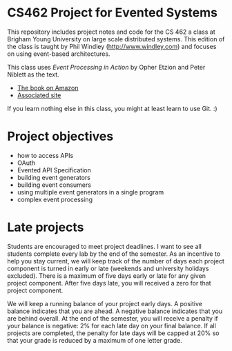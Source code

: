 # CS462 Project for Evented Systems

This repository includes project notes and code for the CS 462 a class at Brigham Young University on large scale distributed systems. This edition of the class is taught by Phil Windley (<http://www.windley.com>) and focuses on using event-based architectures. 

This class uses _Event Processing in Action_ by Opher Etzion and Peter Niblett as the text. 

- [The book on Amazon](http://www.amazon.com/Event-Processing-Action-Opher-Etzion/dp/1935182218)
- [Associated site](http://www.ep-ts.com/content/blogcategory/32/109/)

If you learn nothing else in this class, you might at least learn to use Git. :)

# Project objectives

 - how to access APIs
 - OAuth
 - Evented API Specification
 - building event generators
 - building event consumers
 - using multiple event generators in a single program
 - complex event processing

# Late projects

Students are encouraged to meet project deadlines. I want to see all students complete every lab by the end of the semester. As an incentive to help you stay current, we will keep track of the number of days each project component is turned in early or late (weekends and university holidays excluded). There is a maximum of five days early or late for any given project component. After five days late, you will received a zero for that project component. 

We will keep a running balance of your project early days. A positive balance indicates that you are ahead. A negative balance indicates that you are behind overall. At the end of the semester, you will receive a penalty if your balance is negative: 2% for each late day on your final balance. If all projects are completed, the penalty for late days will be capped at 20% so that your grade is reduced by a maximum of one letter grade.
